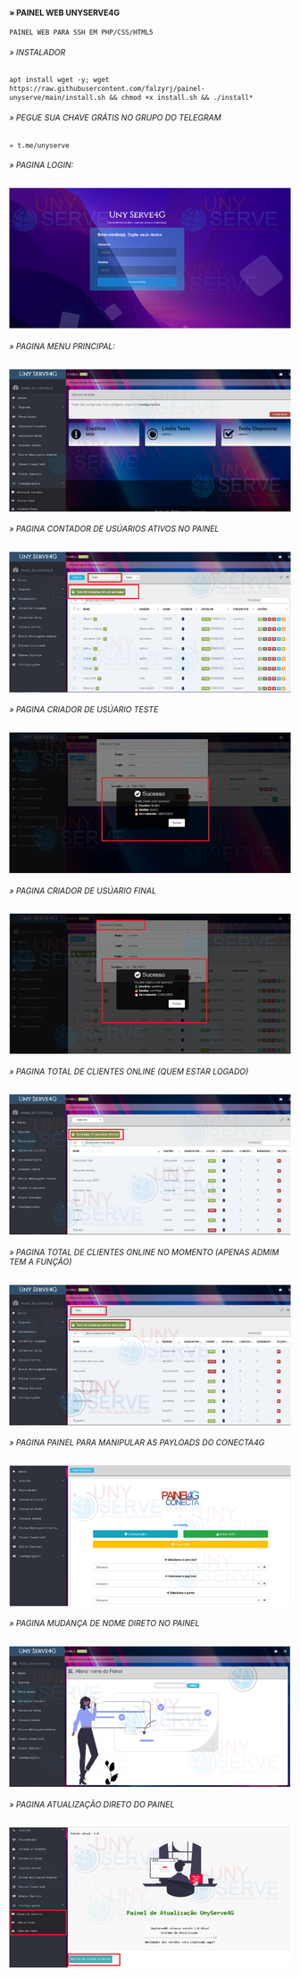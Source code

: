 #### » PAINEL WEB UNYSERVE4G 
``` 
PAINEL WEB PARA SSH EM PHP/CSS/HTML5
```

###### » INSTALADOR
```
apt install wget -y; wget https://raw.githubusercontent.com/falzyrj/painel-unyserve/main/install.sh && chmod +x install.sh && ./install*
```
###### » PEGUE SUA CHAVE GRÁTIS NO GRUPO DO TELEGRAM
```
» t.me/unyserve
```

###### » PAGINA LOGIN:
![01](https://raw.githubusercontent.com/falzyrj/img/main/desk1.png)
###### » PAGINA MENU PRINCIPAL:
![02](https://raw.githubusercontent.com/falzyrj/img/main/desk2.png)
###### » PAGINA CONTADOR DE USÚARIOS ATIVOS NO PAINEL
![03](https://raw.githubusercontent.com/falzyrj/img/main/desk3.png)
###### » PAGINA CRIADOR DE USÚARIO TESTE
![04](https://raw.githubusercontent.com/falzyrj/img/main/desk4.png)
###### » PAGINA CRIADOR DE USÚARIO FINAL
![05](https://raw.githubusercontent.com/falzyrj/img/main/desk5.png)
###### » PAGINA TOTAL DE CLIENTES ONLINE (QUEM ESTAR LOGADO)
![06](https://raw.githubusercontent.com/falzyrj/img/main/desk6.png)
###### » PAGINA TOTAL DE CLIENTES ONLINE NO MOMENTO (APENAS ADMIM TEM A FUNÇÃO)
![07](https://raw.githubusercontent.com/falzyrj/img/main/desk7.png)
###### » PAGINA PAINEL PARA MANIPULAR AS PAYLOADS DO CONECTA4G
![08](https://raw.githubusercontent.com/falzyrj/img/main/desk8.png)
###### » PAGINA MUDANÇA DE NOME DIRETO NO PAINEL
![09](https://raw.githubusercontent.com/falzyrj/img/main/desk9.png)
###### » PAGINA ATUALIZAÇÃO DIRETO DO PAINEL
![10](https://raw.githubusercontent.com/falzyrj/img/main/desk10.png)